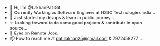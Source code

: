 - 👋 Hi, I’m @LakhanPatilGit
- 🎉 Currently Working as Software Engineer at HSBC Technologies India...
- 🌱 Just started my devops & learn in public journey...
- ✨ Looking forward to do some good projects & contribute in open source...
- 👀 Eyes on Remote Jobs.
- 📫 How to reach me at patillakhan25@gmail.com & 7972458277 ...

<!---
LakhanPatilGit/LakhanPatilGit is a ✨ special ✨ repository because its `README.md` (this file) appears on your GitHub profile.
You can click the Preview link to take a look at your changes.
--->
